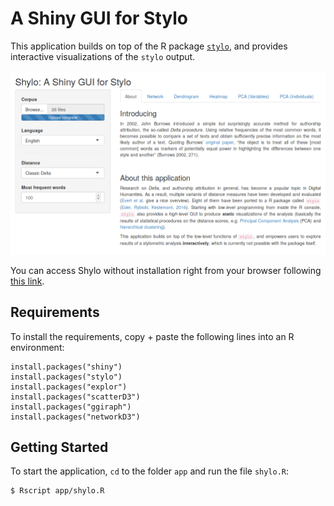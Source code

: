 # A Shiny GUI for Stylo

This application builds on top of the R package [`stylo`](https://github.com/computationalstylistics/stylo), and provides interactive visualizations of the `stylo` output.

![UI](docs/screenshot.png)

You can access Shylo without installation right from your browser following [this link](https://severinsimmler.shinyapps.io/shylo/).

## Requirements
To install the requirements, copy + paste the following lines into an R environment:

```
install.packages("shiny")
install.packages("stylo")
install.packages("explor")
install.packages("scatterD3")
install.packages("ggiraph")
install.packages("networkD3")
```

## Getting Started
To start the application, `cd` to the folder `app` and run the file `shylo.R`:

```
$ Rscript app/shylo.R
```
